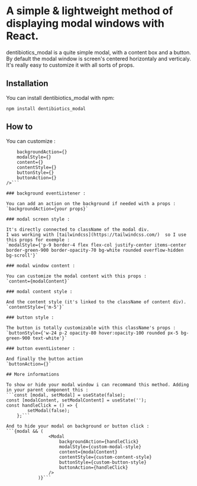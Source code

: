 # A simple & lightweight method of displaying modal windows with React.

dentibiotics_modal is a quite simple modal, with a content box and a button.
By default the modal window is screen's centered horizontaly and verticaly.
It's really easy to customize it with all sorts of props.

## Installation

You can install dentibiotics_modal with npm:

`npm install dentibiotics_modal`

## How to

You can customize :

```<Modal 
    backgroundAction={}
    modalStyle={}
    content={}
    contentStyle={}
    buttonStyle={}
    buttonAction={}
/>```

### background eventListener :

You can add an action on the background if needed with a props : 
`backgroundAction={your props}`

### modal screen style :

It's directly connected to className of the modal div.
I was working with [tailwindcss](https://tailwindcss.com/)  so I use this props for exemple :
`modalStyle={'p-9 border-4 flex flex-col justify-center items-center border-green-900 border-opacity-70 bg-white rounded overflow-hidden bg-scroll'}`

### modal window content :

You can customize the modal content with this props :
`content={modalContent}`

### modal content style :

And the content style (it's linked to the className of content div).
`contentStyle={'m-5'}`

### button style :

The button is totally customizable with this className's props :
`buttonStyle={'w-24 p-2 opacity-80 hover:opacity-100 rounded px-5 bg-green-900 text-white'}`

### button eventListener :

And finally the button action
`buttonAction={}`

## More informations 

To show or hide your modal window i can recommand this method. Adding in your parent component this :
```const [modal, setModal] = useState(false);
const [modalContent, setModalContent] = useState('');
const handleClick = () => {
        setModal(false);
    };```

And to hide your modal on background or button click :
```{modal && (
                <Modal
                    backgroundAction={handleClick}
                    modalStyle={custom-modal-style}
                    content={modalContent}
                    contentStyle={custom-content-style}
                    buttonStyle={custom-button-style}
                    buttonAction={handleClick}
                />
            )}```